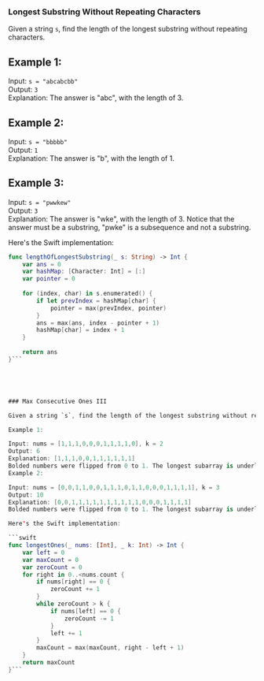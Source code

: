 ### Longest Substring Without Repeating Characters

Given a string `s`, find the length of the longest substring without repeating characters.

## Example 1:

Input: `s = "abcabcbb"`  
Output: `3`  
Explanation: The answer is "abc", with the length of 3.

## Example 2:

Input: `s = "bbbbb"`  
Output: `1`  
Explanation: The answer is "b", with the length of 1.

## Example 3:

Input: `s = "pwwkew"`  
Output: `3`  
Explanation: The answer is "wke", with the length of 3. Notice that the answer must be a substring, "pwke" is a subsequence and not a substring.

Here's the Swift implementation:

```swift
func lengthOfLongestSubstring(_ s: String) -> Int {
    var ans = 0
    var hashMap: [Character: Int] = [:]
    var pointer = 0
    
    for (index, char) in s.enumerated() {
        if let prevIndex = hashMap[char] {
            pointer = max(prevIndex, pointer)
        }
        ans = max(ans, index - pointer + 1)
        hashMap[char] = index + 1
    }
    
    return ans
}```





### Max Consecutive Ones III

Given a string `s`, find the length of the longest substring without repeating characters.

Example 1:

Input: nums = [1,1,1,0,0,0,1,1,1,1,0], k = 2
Output: 6
Explanation: [1,1,1,0,0,1,1,1,1,1,1]
Bolded numbers were flipped from 0 to 1. The longest subarray is underlined.
Example 2:

Input: nums = [0,0,1,1,0,0,1,1,1,0,1,1,0,0,0,1,1,1,1], k = 3
Output: 10
Explanation: [0,0,1,1,1,1,1,1,1,1,1,1,0,0,0,1,1,1,1]
Bolded numbers were flipped from 0 to 1. The longest subarray is underlined.

Here's the Swift implementation:

```swift
func longestOnes(_ nums: [Int], _ k: Int) -> Int {
    var left = 0
    var maxCount = 0
    var zeroCount = 0
    for right in 0..<nums.count {
        if nums[right] == 0 {
            zeroCount += 1
        }
        while zeroCount > k {
            if nums[left] == 0 {
                zeroCount -= 1
            }
            left += 1
        }
        maxCount = max(maxCount, right - left + 1)
    }
    return maxCount
}```









